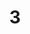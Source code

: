 ---
layout: paintings/painting
title: 3
image: /images/paintings/ricepaper/JRB Web 51-min.jpg
dimensions: 1500mm x 1500mm
media: Sumi Ink on Rice Paper
group: Rice Paper
---